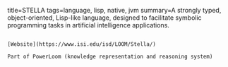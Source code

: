 title=STELLA
tags=language, lisp, native, jvm
summary=A strongly typed, object-oriented, Lisp-like language, designed to facilitate symbolic programming tasks in artificial intelligence applications.
~~~~~~

[Website](https://www.isi.edu/isd/LOOM/Stella/)

Part of PowerLoom (knowledge representation and reasoning system)

